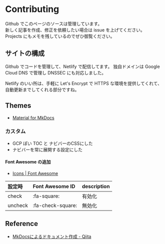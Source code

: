 # Contributing

Github でこのページのソースは管理しています。<br>
新しく記事を作成、修正を依頼したい場合は issue を上げてください。<br>
Projects にもメモを残しているのでぜひ御覧ください。

## サイトの構成

Github でコードを管理して、Netlify で配信してます。
独自ドメインは Google Cloud DNS で管理し DNSSEC にも対応しました。

Netlify のいい所は、手軽に Let's Encrypt で HTTPS な環境を提供してくれて、自動更新までしてくれる部分ですね。


## Themes

* [Material for MkDocs](https://squidfunk.github.io/mkdocs-material)


### カスタム

* GCP ぽい TOC と ナビバーのCSSにした
* ナビバーを常に展開する設定にした

#### Font Awesome の追加

* [Icons | Font Awesome](https://fontawesome.com/icons?d=gallery)

| 設定時  | Font Awesome ID   | description |
| :------ | :---------------- | :---------- |
| check   | :fa-square:       | 有効化      |
| uncheck | :fa-check-square: | 無効化      |



## Reference

* [MkDocsによるドキュメント作成 \- Qiita](https://qiita.com/mebiusbox2/items/a61d42878266af969e3c#-%E6%95%B0%E5%BC%8F)
